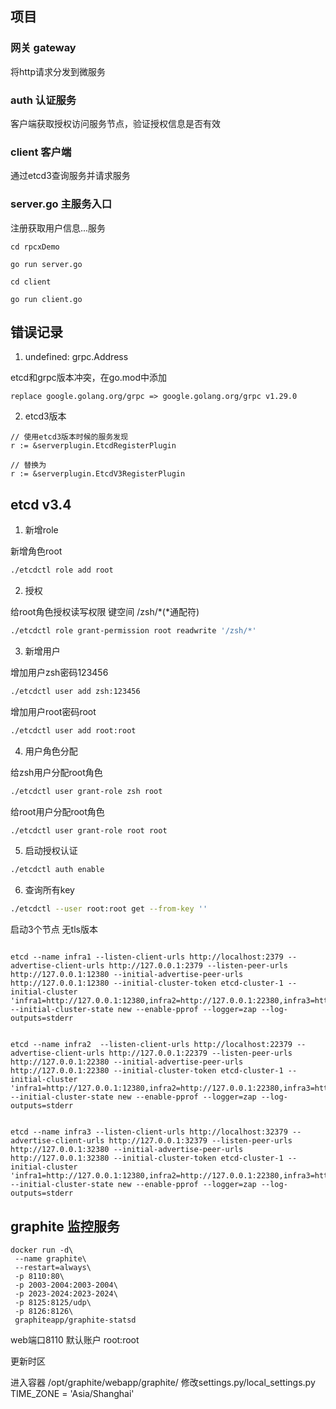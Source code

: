 ## 项目

### 网关 gateway
将http请求分发到微服务

### auth 认证服务 

客户端获取授权访问服务节点，验证授权信息是否有效

### client 客户端

通过etcd3查询服务并请求服务

### server.go 主服务入口

注册获取用户信息...服务




```
cd rpcxDemo 

go run server.go

cd client

go run client.go

```


## 错误记录


1. undefined: grpc.Address

etcd和grpc版本冲突，在go.mod中添加
```
replace google.golang.org/grpc => google.golang.org/grpc v1.29.0
```

2. etcd3版本

```
// 使用etcd3版本时候的服务发现
r := &serverplugin.EtcdRegisterPlugin

// 替换为
r := &serverplugin.EtcdV3RegisterPlugin

```



## etcd  v3.4

1. 新增role

新增角色root
```bash
./etcdctl role add root
```

2. 授权

给root角色授权读写权限 键空间 /zsh/*(*通配符)
```bash
./etcdctl role grant-permission root readwrite '/zsh/*'
```

3. 新增用户

增加用户zsh密码123456
```bash
./etcdctl user add zsh:123456
```

增加用户root密码root
```bash
./etcdctl user add root:root
```

4. 用户角色分配

给zsh用户分配root角色
```bash
./etcdctl user grant-role zsh root
```

给root用户分配root角色
```bash
./etcdctl user grant-role root root
```

5. 启动授权认证

```bash
./etcdctl auth enable
```

6. 查询所有key

```bash
./etcdctl --user root:root get --from-key ''
```

启动3个节点 无tls版本
```

etcd --name infra1 --listen-client-urls http://localhost:2379 --advertise-client-urls http://127.0.0.1:2379 --listen-peer-urls http://127.0.0.1:12380 --initial-advertise-peer-urls http://127.0.0.1:12380 --initial-cluster-token etcd-cluster-1 --initial-cluster 'infra1=http://127.0.0.1:12380,infra2=http://127.0.0.1:22380,infra3=http://127.0.0.1:32380' --initial-cluster-state new --enable-pprof --logger=zap --log-outputs=stderr  


etcd --name infra2  --listen-client-urls http://localhost:22379 --advertise-client-urls http://127.0.0.1:22379 --listen-peer-urls http://127.0.0.1:22380 --initial-advertise-peer-urls http://127.0.0.1:22380 --initial-cluster-token etcd-cluster-1 --initial-cluster 'infra1=http://127.0.0.1:12380,infra2=http://127.0.0.1:22380,infra3=http://127.0.0.1:32380' --initial-cluster-state new --enable-pprof --logger=zap --log-outputs=stderr 


etcd --name infra3 --listen-client-urls http://localhost:32379 --advertise-client-urls http://127.0.0.1:32379 --listen-peer-urls http://127.0.0.1:32380 --initial-advertise-peer-urls  http://127.0.0.1:32380 --initial-cluster-token etcd-cluster-1 --initial-cluster 'infra1=http://127.0.0.1:12380,infra2=http://127.0.0.1:22380,infra3=http://127.0.0.1:32380' --initial-cluster-state new --enable-pprof --logger=zap --log-outputs=stderr
```



## graphite 监控服务

```
docker run -d\
 --name graphite\
 --restart=always\
 -p 8110:80\
 -p 2003-2004:2003-2004\
 -p 2023-2024:2023-2024\
 -p 8125:8125/udp\
 -p 8126:8126\
 graphiteapp/graphite-statsd
```

web端口8110
默认账户 root:root


更新时区

进入容器 /opt/graphite/webapp/graphite/ 修改settings.py/local_settings.py TIME_ZONE = 'Asia/Shanghai'
